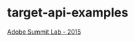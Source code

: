 # target-api-examples

[Adobe Summit Lab - 2015](https://github.com/Adobe-Marketing-Cloud/target-api-examples/blob/gh-pages/SUMMIT-LAB-20015.md)